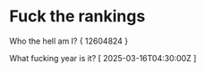 # Fuck the rankings

Who the hell am I?
{ 12604824 }

What fucking year is it?
[ 2025-03-16T04:30:00Z ]
